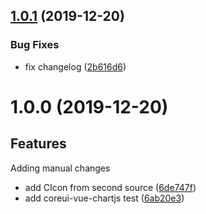 ## [1.0.1](https://github.com/woothu/vue-ts-test/compare/1.0.0...1.0.1) (2019-12-20)


### Bug Fixes

* fix changelog ([2b616d6](https://github.com/woothu/vue-ts-test/commit/2b616d6f71f4fbfa0353528753c6e4b77678a349))

# 1.0.0 (2019-12-20)

## Features

Adding manual changes

* add CIcon from second source ([6de747f](https://github.com/woothu/vue-ts-test/commit/6de747f2ba7db85fcfea7c9fa1020c237535d085))
* add coreui-vue-chartjs test ([6ab20e3](https://github.com/woothu/vue-ts-test/commit/6ab20e39a4e4917dc3f59a84c83d9fe937e1b84f))
